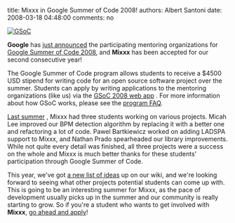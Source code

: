 title: Mixxx in Google Summer of Code 2008!
authors: Albert Santoni
date: 2008-03-18 04:48:00
comments: no

[![GSoC]({static}/images/news/gsoc.png)]({static}/images/news/gsoc.png)

**Google** has [just announced](http://code.google.com/soc/2008/) the participating mentoring organizations for [Google Summer of Code 2008](http://code.google.com/soc/2008/), and **Mixxx** has been accepted for our second consecutive year!

The Google Summer of Code program allows students to receive a $4500 USD stipend for writing code for an open source software project over the summer.
Students can apply by writing applications to the mentoring organizations (like us) via the [GSoC 2008 web app](http://code.google.com/soc/2008/) . For more information about how GSoC works, please see the [program FAQ](http://code.google.com/opensource/gsoc/2008/faqs.html).

[Last summer]({filename}/news/2007-08-10-google-summer-of-code-2007-and-mixxx.md) , Mixxx had three students working on various projects.
Micah Lee improved our BPM detection algorithm by replacing it with a better one and refactoring a lot of code.
Pawel Bartkiewicz worked on adding LADSPA support to Mixxx, and Nathan Prado spearheaded our library improvements.
While not quite every detail was finished, all three projects were a success on the whole and Mixxx is much better thanks for these students' participation through Google Summer of Code.

This year, we've got [a new list of ideas](https://github.com/mixxxdj/mixxx/wiki/gsoc_2008_ideas) up on our wiki, and we're looking forward to seeing what other projects potential students can come up with.
This is going to be an interesting summer for Mixxx, as the pace of development usually picks up in the summer and our community is really starting to grow.
So if you're a student who wants to get involved with **Mixxx**, [go ahead and apply](http://code.google.com/soc/2008/)!
